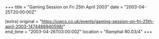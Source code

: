+++
title = "Gaming Session on Fri 25th April 2003"
date = "2003-04-25T20:00:00Z"

[extra]
original = "https://uwcs.co.uk/events/gaming-session-on-fri-25th-april-2003-1474488940598/"    
end_time = "2003-04-26T03:00:00Z"
location = "Ramphal R0.03/4"
+++



